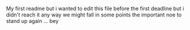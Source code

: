 My first readme but
i wanted to edit this file before the first deadline 
but i didn't reach it any way we might fall in some points 
the important noe to stand up again ... bey
